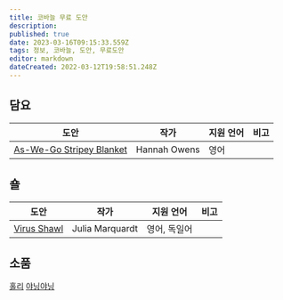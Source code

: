 ```yaml
---
title: 코바늘 무료 도안
description: 
published: true
date: 2023-03-16T09:15:33.559Z
tags: 정보, 코바늘, 도안, 무료도안
editor: markdown
dateCreated: 2022-03-12T19:58:51.248Z
---
```


## 담요
|도안 | 작가  | 지원 언어 | 비고 |
|--- | --- | ---|---|
|[As-We-Go Stripey Blanket](https://www.ravelry.com/patterns/library/as-we-go-stripey-blanket)| Hannah Owens |영어|

## 숄
|도안 | 작가  | 지원 언어 | 비고 |
|--- | --- | ---|---|
|[Virus Shawl](https://www.ravelry.com/patterns/library/virus-shawl--virustuch)| Julia Marquardt  |영어, 독일어| |

## 소품
[홀리](https://www.youtube.com/@hollymade_)
[야닝야닝](https://www.youtube.com/@yawning.yarning)